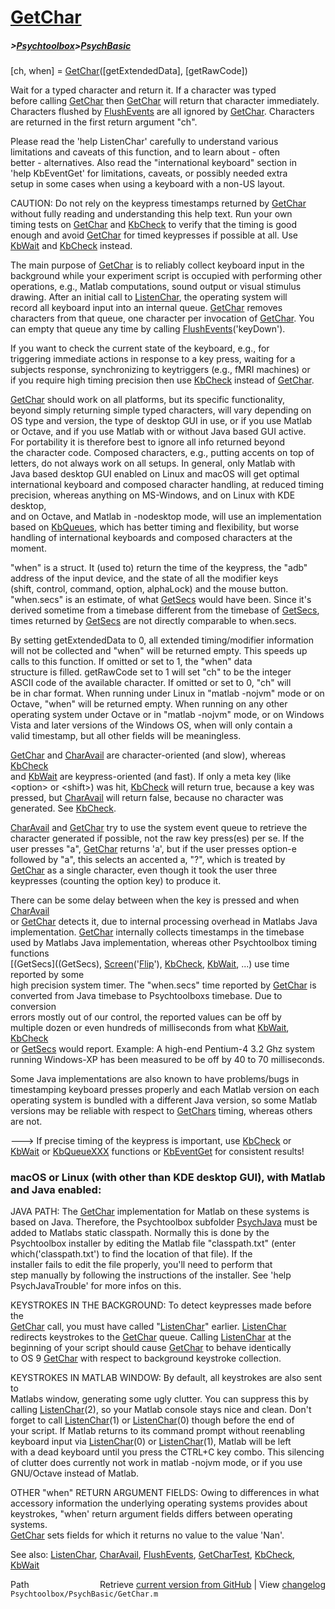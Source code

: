 # [GetChar](GetChar)
##### >[Psychtoolbox](Psychtoolbox)>[PsychBasic](PsychBasic)

[ch, when] = [GetChar](GetChar)([getExtendedData], [getRawCode])  
  
Wait for a typed character and return it.  If a character was typed  
before calling [GetChar](GetChar) then [GetChar](GetChar) will return that character immediately.  
Characters flushed by [FlushEvents](FlushEvents) are all ignored by [GetChar](GetChar). Characters  
are returned in the first return argument "ch".  
  
Please read the 'help ListenChar' carefully to understand various  
limitations and caveats of this function, and to learn about - often  
better - alternatives. Also read the "international keyboard" section in  
'help KbEventGet' for limitations, caveats, or possibly needed extra  
setup in some cases when using a keyboard with a non-US layout.  
  
CAUTION: Do not rely on the keypress timestamps returned by [GetChar](GetChar)  
without fully reading and understanding this help text. Run your own  
timing tests on [GetChar](GetChar) and [KbCheck](KbCheck) to verify that the timing is good  
enough and avoid [GetChar](GetChar) for timed keypresses if possible at all. Use  
[KbWait](KbWait) and [KbCheck](KbCheck) instead.  
  
The main purpose of [GetChar](GetChar) is to reliably collect keyboard input in the  
background while your experiment script is occupied with performing other  
operations, e.g., Matlab computations, sound output or visual stimulus  
drawing. After an initial call to [ListenChar](ListenChar), the operating system will  
record all keyboard input into an internal queue. [GetChar](GetChar) removes  
characters from that queue, one character per invocation of [GetChar](GetChar). You  
can empty that queue any time by calling [FlushEvents](FlushEvents)('keyDown').  
  
If you want to check the current state of the keyboard, e.g., for  
triggering immediate actions in response to a key press, waiting for a  
subjects response, synchronizing to keytriggers (e.g., fMRI machines) or  
if you require high timing precision then use [KbCheck](KbCheck) instead of [GetChar](GetChar).  
  
[GetChar](GetChar) should work on all platforms, but its specific functionality,  
beyond simply returning simple typed characters, will vary depending on  
OS type and version, the type of desktop GUI in use, or if you use Matlab  
or Octave, and if you use Matlab with or without Java based GUI active.  
For portability it is therefore best to ignore all info returned beyond  
the character code. Composed characters, e.g., putting accents on top of  
letters, do not always work on all setups. In general, only Matlab with  
Java based desktop GUI enabled on Linux and macOS will get optimal  
international keyboard and composed character handling, at reduced timing  
precision, whereas anything on MS-Windows, and on Linux with KDE desktop,  
and on Octave, and Matlab in -nodesktop mode, will use an implementation  
based on [KbQueues](KbQueues), which has better timing and flexibility, but worse  
handling of international keyboards and composed characters at the moment.  
  
"when" is a struct. It (used to) return the time of the keypress, the "adb"  
address of the input device, and the state of all the modifier keys  
(shift, control, command, option, alphaLock) and the mouse button.  
"when.secs" is an estimate, of what [GetSecs](GetSecs) would have been. Since it's  
derived sometime from a timebase different from the timebase of [GetSecs](GetSecs),  
times returned by [GetSecs](GetSecs) are not directly comparable to when.secs.  
  
By setting getExtendedData to 0, all extended timing/modifier information  
will not be collected and "when" will be returned empty.  This speeds up  
calls to this function. If omitted or set to 1, the "when" data  
structure is filled.  getRawCode set to 1 will set "ch" to be the integer  
ASCII code of the available character.  If omitted or set to 0, "ch" will  
be in char format. When running under Linux in "matlab -nojvm" mode or on  
Octave, "when" will be returned empty. When running on any other  
operating system under Octave or in "matlab -nojvm" mode, or on Windows  
Vista and later versions of the Windows OS, when will only contain a  
valid timestamp, but all other fields will be meaningless.  
  
[GetChar](GetChar) and [CharAvail](CharAvail) are character-oriented (and slow), whereas [KbCheck](KbCheck)  
and [KbWait](KbWait) are keypress-oriented (and fast). If only a meta key (like  
<option\> or <shift\>) was hit, [KbCheck](KbCheck) will return true, because a key was  
pressed, but [CharAvail](CharAvail) will return false, because no character was  
generated. See [KbCheck](KbCheck).  
  
[CharAvail](CharAvail) and [GetChar](GetChar) try to use the system event queue to retrieve the  
character generated if possible, not the raw key press(es) per se. If the  
user presses "a", [GetChar](GetChar) returns 'a', but if the user presses option-e  
followed by "a", this selects an accented a, "?", which is treated by  
[GetChar](GetChar) as a single character, even though it took the user three  
keypresses (counting the option key) to produce it.  
  
There can be some delay between when the key is pressed and when [CharAvail](CharAvail)  
or [GetChar](GetChar) detects it, due to internal processing overhead in Matlabs Java  
implementation. [GetChar](GetChar) internally collects timestamps in the timebase  
used by Matlabs Java implementation, whereas other Psychtoolbox timing functions  
[(GetSecs]((GetSecs), [Screen](Screen)('[Flip](Flip)'), [KbCheck](KbCheck), [KbWait](KbWait), ...) use time reported by some  
high precision system timer. The "when.secs" time reported by [GetChar](GetChar) is  
converted from Java timebase to Psychtoolboxs timebase. Due to conversion  
errors mostly out of our control, the reported values can be off by  
multiple dozen or even hundreds of milliseconds from what [KbWait](KbWait), [KbCheck](KbCheck)  
or [GetSecs](GetSecs) would report. Example: A high-end Pentium-4 3.2 Ghz system  
running Windows-XP has been measured to be off by 40 to 70 milliseconds.  
  
Some Java implementations are also known to have problems/bugs in  
timestamping keyboard presses properly and each Matlab version on each  
operating system is bundled with a different Java version, so some Matlab  
versions may be reliable with respect to [GetChars](GetChars) timing, whereas others  
are not.  
  
---\> If precise timing of the keypress is important, use [KbCheck](KbCheck) or  
[KbWait](KbWait) or [KbQueueXXX](KbQueueXXX) functions or [KbEventGet](KbEventGet) for consistent results!  
  
### macOS or Linux (with other than KDE desktop GUI), with Matlab and Java enabled:  
  
JAVA PATH: The [GetChar](GetChar) implementation for Matlab on these systems is  
based on Java. Therefore, the Psychtoolbox subfolder [PsychJava](PsychJava) must be  
added to Matlabs static classpath. Normally this is done by the  
Psychtoolbox installer by editing the Matlab file "classpath.txt" (enter  
which('classpath.txt') to find the location of that file). If the  
installer fails to edit the file properly, you'll need to perform that  
step manually by following the instructions of the installer. See 'help  
PsychJavaTrouble' for more infos on this.  
  
KEYSTROKES IN THE BACKGROUND: To detect keypresses made before the  
[GetChar](GetChar) call, you must have called "[ListenChar](ListenChar)" earlier.  [ListenChar](ListenChar)  
redirects keystrokes to the [GetChar](GetChar) queue. Calling [ListenChar](ListenChar) at the  
beginning of your script should cause [GetChar](GetChar) to behave identically  
to OS 9 [GetChar](GetChar) with respect to background keystroke collection.  
  
KEYSTROKES IN MATLAB WINDOW: By default, all keystrokes are also sent to  
Matlabs window, generating some ugly clutter. You can suppress this by  
calling [ListenChar](ListenChar)(2), so your Matlab console stays nice and clean. Don't  
forget to call [ListenChar](ListenChar)(1) or [ListenChar](ListenChar)(0) though before the end of  
your script. If Matlab returns to its command prompt without reenabling  
keyboard input via [ListenChar](ListenChar)(0) or [ListenChar](ListenChar)(1), Matlab will be left  
with a dead keyboard until you press the CTRL+C key combo. This silencing  
of clutter does currently not work in matlab -nojvm mode, or if you use  
GNU/Octave instead of Matlab.  
  
OTHER "when" RETURN ARGUMENT FIELDS: Owing to differences in what  
accessory information the underlying operating systems provides about  
keystrokes, "when' return argument fields differs between operating systems.  
[GetChar](GetChar) sets fields for which it returns no value to the value 'Nan'.    
  
See also: [ListenChar](ListenChar), [CharAvail](CharAvail), [FlushEvents](FlushEvents), [GetCharTest](GetCharTest), [KbCheck](KbCheck),  
[KbWait](KbWait)  




<div class="code_header" style="text-align:right;">
  <span style="float:left;">Path&nbsp;&nbsp;</span> <span class="counter">Retrieve <a href=
  "https://raw.github.com/Psychtoolbox-3/Psychtoolbox-3/beta/Psychtoolbox/PsychBasic/GetChar.m">current version from GitHub</a> | View <a href=
  "https://github.com/Psychtoolbox-3/Psychtoolbox-3/commits/beta/Psychtoolbox/PsychBasic/GetChar.m">changelog</a></span>
</div>
<div class="code">
  <code>Psychtoolbox/PsychBasic/GetChar.m</code>
</div>

